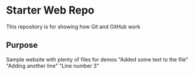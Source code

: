 # Starter Web Repo

This repository is for showing how Git and GitHub work

## Purpose

Sample website with plenty of files for demos
"Added some text to the file" 
"Adding another line" 
"Line number 3"
